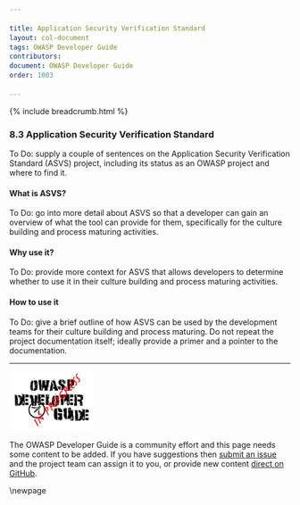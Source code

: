 ```yaml
---

title: Application Security Verification Standard
layout: col-document
tags: OWASP Developer Guide
contributors:
document: OWASP Developer Guide
order: 1003

---
```


{% include breadcrumb.html %}

### 8.3 Application Security Verification Standard

To Do: supply a couple of sentences on the Application Security Verification Standard (ASVS) project,
including its status as an OWASP project and where to find it.

#### What is ASVS?

To Do: go into more detail about ASVS so that a developer can gain an overview of what the tool can provide for them,
specifically for the culture building and process maturing activities.

#### Why use it?

To Do: provide more context for ASVS that allows developers
to determine whether to use it in their culture building and process maturing activities.

#### How to use it

To Do: give a brief outline of how ASVS can be used by the development teams for their culture building and process maturing.
Do not repeat the project documentation itself; ideally provide a primer and a pointer to the documentation.

----

![Developer Guide](../assets/images/dg_wip.png "OWASP Developer Guide")

The OWASP Developer Guide is a community effort and this page needs some content to be added.
If you have suggestions then [submit an issue][issue1003] and the project team can assign it to you,
or provide new content [direct on GitHub][edit1003].

[issue1003]: https://github.com/OWASP/www-project-developer-guide/issues/new?labels=enhancement&template=request.md&title=Update:%2010-culture-building-process-maturing/03-asvs
[edit1003]: https://github.com/OWASP/www-project-developer-guide/blob/main/draft/10-culture-building-process-maturing/03-asvs.md

\newpage
